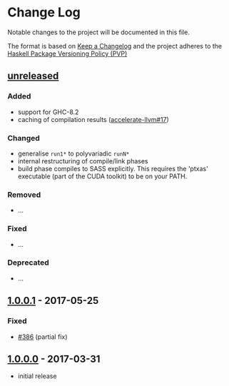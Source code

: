# Change Log

Notable changes to the project will be documented in this file.

The format is based on [Keep a Changelog](http://keepachangelog.com/) and the
project adheres to the [Haskell Package Versioning
Policy (PVP)](https://pvp.haskell.org)

## [unreleased]
### Added
 * support for GHC-8.2
 * caching of compilation results ([accelerate-llvm#17](https://github.com/AccelerateHS/accelerate-llvm/issues/17))

### Changed
 * generalise `run1*` to polyvariadic `runN*`
 * internal restructuring of compile/link phases
 * build phase compiles to SASS explicitly. This requires the 'ptxas' executable (part of the CUDA toolkit) to be on your PATH.

### Removed
 * ...

### Fixed
 * ...
 
### Deprecated
 * ...


## [1.0.0.1] - 2017-05-25
### Fixed
  * [#386] (partial fix)

## [1.0.0.0] - 2017-03-31
  * initial release


[unreleased]: https://github.com/AccelerateHS/accelerate-llvm/compare/1.0.0.0...HEAD
[1.0.0.1]:    https://github.com/AccelerateHS/accelerate-llvm/compare/1.0.0.0...1.0.0.1
[1.0.0.0]:    https://github.com/AccelerateHS/accelerate-llvm/compare/be7f91295f77434b2103c70aa1cabb6a4f2b09a8...1.0.0.0

[#386]:       https://github.com/AccelerateHS/accelerate/issues/386

